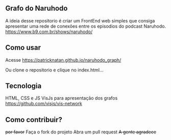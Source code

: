 ## Grafo do Naruhodo
A ideia desse repositorio é criar um FrontEnd web simples que consiga apresentar uma rede de conexões entre os episodios do podcast Naruhodo.
https://www.b9.com.br/shows/naruhodo/

## Como usar
Acesse https://patricknatan.github.io/naruhodo_graph/

Ou clone o repositorio e clique no index.html...

## Tecnologia
HTML, CSS e JS
VisJs para apresentação dos grafos
https://github.com/visjs/vis-network

## Como contribuir?
~~por favor~~
Faça o fork do projeto
Abra um pull request
~~A gente agradece~~


